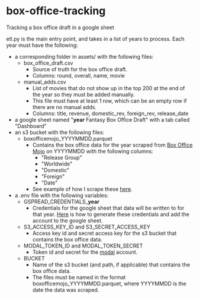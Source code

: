 # box-office-tracking

Tracking a box office draft in a google sheet

etl.py is the main entry point, and takes in a list of years to process.
Each year must have the following:
- a corresponding folder in assets/ with the following files:
  - box_office_draft.csv
    - Source of truth for the box office draft.
    - Columns: round, overall, name, movie
  - manual_adds.csv
    - List of movies that do not show up in the top 200 at the end of the year so they must be added manually.
    - This file must have at least 1 row, which can be an empty row if there are no manual adds.
    - Columns: title, revenue, domestic_rev, foreign_rev, release_date
- a google sheet named "**year** Fantasy Box Office Draft" with a tab called "Dashboard"
- an s3 bucket with the following files:
  - boxofficemojo_YYYYMMDD.parquet
    - Contains the box office data for the year scraped from [Box Office Mojo](https://www.boxofficemojo.com/year/world/) on YYYYMMDD with the following columns:
      - "Release Group"
      - "Worldwide"
      - "Domestic"
      - "Foreign"
      - "Date"
    - See example of how I scrape these [here](https://github.com/ethanfuerst/chrono/tree/main/box_office_tracking).
- a .env file with the following variables:
  - GSPREAD_CREDENTIALS_**year**
    - Credentials for the google sheet that data will be written to for that year. [Here](https://docs.gspread.org/en/latest/oauth2.html#for-bots-using-service-account) is how to generate these credentials and add the account to the google sheet.
  - S3_ACCESS_KEY_ID and S3_SECRET_ACCESS_KEY
    - Access key id and secret access key for the s3 bucket that contains the box office data.
  - MODAL_TOKEN_ID and MODAL_TOKEN_SECRET
    - Token id and secret for the [modal](https://modal.com/) account.
  - BUCKET
    - Name of the s3 bucket (and path, if applicable) that contains the box office data.
    - The files must be named in the format boxofficemojo_YYYYMMDD.parquet, where YYYYMMDD is the date the data was scraped.
